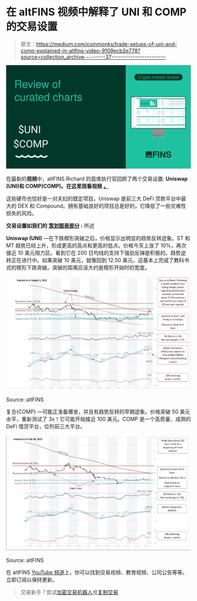 # 在 altFINS 视频中解释了 UNI 和 COMP 的交易设置

> 原文：<https://medium.com/coinmonks/trade-setups-of-uni-and-comp-explained-in-altfins-video-9109ecb2e778?source=collection_archive---------37----------------------->

![](img/b575bcc0529417640b7cefa3f5e0f686.png)

在最新的**视频**中，altFINS Richard 的首席执行官回顾了两个交易设置: **Uniswap (UNI)和 COMP(COMP)。在这里观看视频** [**。**](https://www.youtube.com/c/altFINS)

这些硬币也恰好是一对夫妇的既定项目。Uniswap 是前三大 DeFi 贷款平台中最大的 DEX 和 Compound。拥有基础良好的项目总是好的，它降低了一些灾难性损失的风险。

**交易设置如我们的** [**策划图表部分**](https://platform.altfins.com/curatedCharts) **:** 所述

**Uniswap (UNI)** —在下跌楔形突破之后，价格显示出明显的趋势反转迹象。ST 和 MT 趋势已经上升，形成更高的高点和更高的低点。价格今天上涨了 10%，再次接近 10 美元阻力区。看到它在 200 日均线的支持下强劲反弹是积极的。趋势逆转正在进行中。如果突破 10 美元，就像回到 12.50 美元，这基本上完成了教科书式的楔形下跌突破。突破的距离应该大约是楔形开始时的宽度。

![](img/31f440203ded98db4fb281d8f6e5abba.png)

Source: altFINS

复合(COMP) —可能正准备爆发，并且有趋势反转的早期迹象。价格突破 50 美元水平，重新测试了 3x！它可能开始接近 100 美元。COMP 是一个高质量、成熟的 DeFi 借贷平台，位列前三大平台。

![](img/7f44b3b49ddb524049356980eabd0c71.png)

Source: altFINS

在 altFINS [YouTube 频道](https://www.youtube.com/c/altFINS)上，你可以找到交易视频、教育视频、公司公告等等。立即订阅以保持更新。

> 交易新手？尝试[加密交易机器人](/coinmonks/crypto-trading-bot-c2ffce8acb2a)或[复制交易](/coinmonks/top-10-crypto-copy-trading-platforms-for-beginners-d0c37c7d698c)